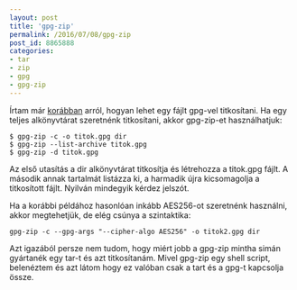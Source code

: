```yaml
---
layout: post
title: 'gpg-zip'
permalink: /2016/07/08/gpg-zip
post_id: 8865888
categories: 
- tar
- zip
- gpg
- gpg-zip
---
```


Írtam már 
[korábban](http://commandline.blog.hu/2012/02/18/gpg_-c) arról, hogyan lehet egy fájlt gpg-vel titkosítani. Ha egy teljes alkönyvtárat szeretnénk titkosítani, akkor gpg-zip-et használhatjuk:

```
$ gpg-zip -c -o titok.gpg dir
$ gpg-zip --list-archive titok.gpg
$ gpg-zip -d titok.gpg
```

Az első utasítás a dir alkönyvtárat titkosítja és létrehozza a titok.gpg fájlt. A második annak tartalmát listázza ki, a harmadik újra kicsomagolja a titkosított fájlt. Nyilván mindegyik kérdez jelszót.

Ha a korábbi példához hasonlóan inkább AES256-ot szeretnénk használni, akkor megtehetjük, de elég csúnya a szintaktika:

```
gpg-zip -c --gpg-args "--cipher-algo AES256" -o titok2.gpg dir
```

Azt igazából persze nem tudom, hogy miért jobb a gpg-zip mintha simán gyártanék egy tar-t és azt titkosítanám. Mivel gpg-zip egy shell script, belenéztem és azt látom hogy ez valóban csak a tart és a gpg-t kapcsolja össze.